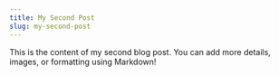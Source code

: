 ```yaml
---
title: My Second Post
slug: my-second-post
---
```


This is the content of my second blog post.
You can add more details, images, or formatting using Markdown!
